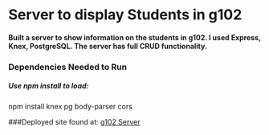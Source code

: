 # Server to display Students in g102

#### Built a server to show information on the students in g102. I used Express, Knex, PostgreSQL. The server has full CRUD functionality. 

### Dependencies Needed to Run
##### Use npm install to load: 
  npm install  knex pg body-parser cors

 ###Deployed site found at:
[g102 Server](https://g102-serv-pro.herokuapp.com/)